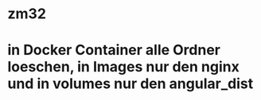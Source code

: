 # zm32

# in Docker Container alle Ordner loeschen, in Images nur den nginx und in volumes nur den angular_dist